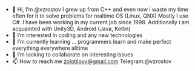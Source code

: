 - 👋 Hi, I’m @vzrostov
I grew up from C++ and even now i waste my time often for it to solve problems for realtime OS (Linux, QNX)
Mostly I use C#. I have been working in my current job since 1998. 
Additionally i am acquainted with Unity3D, Android (Java, Kotlin)
- 👀 I’m interested in coding and any new technologies
- 🌱 I’m currently learning ... programmers learn and make perfect everything everywhere alltime
- 💞️ I’m looking to collaborate on interesting issues
- 📫 How to reach me zolotilovv@gmail.com Telegram:@vzrostov

<!---
vzrostov/vzrostov is a ✨ special ✨ repository because its `README.md` (this file) appears on your GitHub profile.
You can click the Preview link to take a look at your changes.
--->
